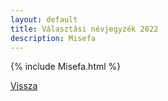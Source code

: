 ```yaml
---
layout: default
title: Választási névjegyzék 2022
description: Misefa
---
```


{% include Misefa.html %}

[Vissza](./)